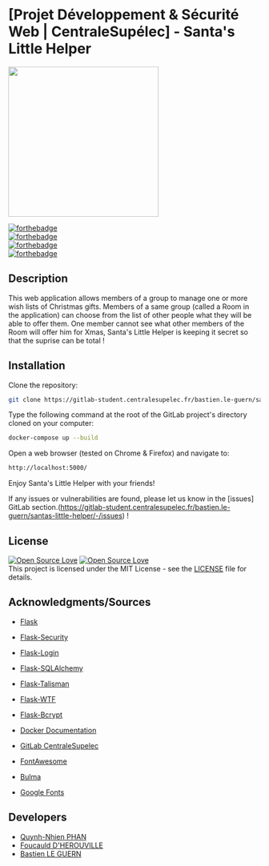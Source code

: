 # [Projet Développement & Sécurité Web | CentraleSupélec] - Santa's Little Helper
<img src="https://upload.wikimedia.org/wikipedia/fr/8/86/Logo_CentraleSup%C3%A9lec.svg" height="300px">

[![forthebadge](https://forthebadge.com/images/badges/made-with-python.svg)](http://forthebadge.com)  
[![forthebadge](https://forthebadge.com/images/badges/uses-html.svg)](http://forthebadge.com)  
[![forthebadge](https://forthebadge.com/images/badges/uses-css.svg)](http://forthebadge.com)  
[![forthebadge](https://forthebadge.com/images/badges/uses-js.svg)](http://forthebadge.com)  

## Description

This web application allows members of a group to manage one or more wish lists of Christmas gifts. Members of a same group (called a Room in the application) can choose from the list of other people what they will be able to offer them. One member cannot see what other members of the Room will offer him for Xmas, Santa's Little Helper is keeping it secret so that the suprise can be total !

## Installation

Clone the repository:
```sh
git clone https://gitlab-student.centralesupelec.fr/bastien.le-guern/santas-little-helper.git
```

Type the following command at the root of the GitLab project's directory cloned on your computer: 
```sh
docker-compose up --build
```
Open a web browser (tested on Chrome & Firefox) and navigate to:
```sh
http://localhost:5000/
```
Enjoy Santa's Little Helper with your friends!

If any issues or vulnerabilities are found, please let us know in the [issues] GitLab section.(https://gitlab-student.centralesupelec.fr/bastien.le-guern/santas-little-helper/-/issues) ! 


## License

[![Open Source Love](https://badges.frapsoft.com/os/v1/open-source.svg?v=102)](https://github.com/ellerbrock/open-source-badge/)
[![Open Source Love](https://badges.frapsoft.com/os/mit/mit.svg?v=102)](https://github.com/ellerbrock/open-source-badge/)  
This project is licensed under the MIT License - see the [LICENSE](https://gitlab-student.centralesupelec.fr/bastien.le-guern/santas-little-helper/-/blob/master/LICENSE) file for details.


## Acknowledgments/Sources

* [Flask](https://flask.palletsprojects.com/en/1.1.x/)
* [Flask-Security](https://pythonhosted.org/Flask-Security/)
* [Flask-Login](https://flask-login.readthedocs.io/en/latest/)
* [Flask-SQLAlchemy](https://flask-sqlalchemy.palletsprojects.com/en/2.x/)
* [Flask-Talisman](https://github.com/GoogleCloudPlatform/flask-talisman)
* [Flask-WTF](https://flask-wtf.readthedocs.io/en/stable/)
* [Flask-Bcrypt](https://flask-bcrypt.readthedocs.io/en/latest/)

* [Docker Documentation](https://docs.docker.com/)
* [GitLab CentraleSupelec](https://gitlab-student.centralesupelec.fr/)

* [FontAwesome](https://fontawesome.com/)
* [Bulma](https://bulma.io/)
* [Google Fonts](https://fonts.google.com/)

## Developers

- [Quynh-Nhien PHAN](https://gitlab-student.centralesupelec.fr/quynh-nhien.phan)
- [Foucauld D'HEROUVILLE](https://gitlab-student.centralesupelec.fr/2018dherouvf)
- [Bastien LE GUERN](https://gitlab-student.centralesupelec.fr/bastien.le-guern)